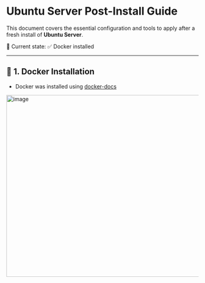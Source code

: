 # Ubuntu Server Post-Install Guide

This document covers the essential configuration and tools to apply after a fresh install of **Ubuntu Server**.

📌 Current state: ✅ Docker installed

---

## 🐳 1. Docker Installation

- Docker was installed using [docker-docs](https://docs.docker.com/engine/install/ubuntu/)
<img width="799" height="477" alt="image" src="https://github.com/user-attachments/assets/980bd8e0-57a1-4e60-b3f5-bcfa310c5f9c" />

